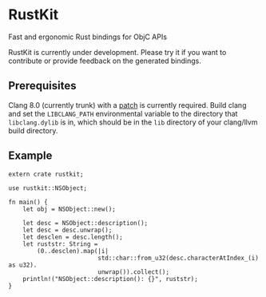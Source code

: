 # RustKit
Fast and ergonomic Rust bindings for ObjC APIs

RustKit is currently under development. Please try it if you want to contribute or provide feedback on the generated bindings.

## Prerequisites
Clang 8.0 (currently trunk) with a [patch](https://reviews.llvm.org/D50318) is currently required. Build clang and set the `LIBCLANG_PATH` environmental variable to the directory that `libclang.dylib` is in, which should be in the `lib` directory of your clang/llvm build directory.

## Example

```
extern crate rustkit;

use rustkit::NSObject;

fn main() {
    let obj = NSObject::new();
    
    let desc = NSObject::description();
    let desc = desc.unwrap();
    let desclen = desc.length();
    let ruststr: String =
        (0..desclen).map(|i|
                         std::char::from_u32(desc.characterAtIndex_(i) as u32).
                         unwrap()).collect();
    println!("NSObject::description(): {}", ruststr);
}
```
